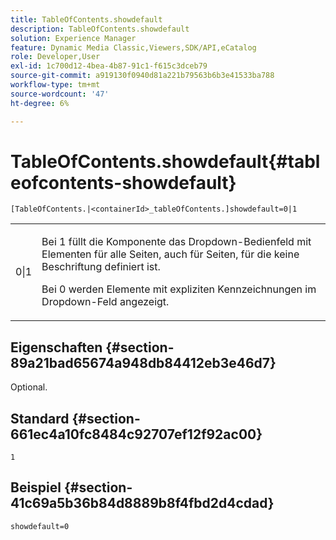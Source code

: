 ```yaml
---
title: TableOfContents.showdefault
description: TableOfContents.showdefault
solution: Experience Manager
feature: Dynamic Media Classic,Viewers,SDK/API,eCatalog
role: Developer,User
exl-id: 1c700d12-4bea-4b87-91c1-f615c3dceb79
source-git-commit: a919130f0940d81a221b79563b6b3e41533ba788
workflow-type: tm+mt
source-wordcount: '47'
ht-degree: 6%

---
```


# TableOfContents.showdefault{#tableofcontents-showdefault}

`[TableOfContents.|<containerId>_tableOfContents.]showdefault=0|1`

<table id="table_BE34F807437C4955A2A640495E05138F"> 
 <tbody> 
  <tr> 
   <td> <p> <span class="codeph"> 0|1</span> </p> </td> 
   <td> <p> Bei <span class="codeph"> 1</span> füllt die Komponente das Dropdown-Bedienfeld mit Elementen für alle Seiten, auch für Seiten, für die keine Beschriftung definiert ist. </p> <p>Bei <span class="codeph"> 0 werden </span> Elemente mit expliziten Kennzeichnungen im Dropdown-Feld angezeigt. </p> </td> 
  </tr> 
 </tbody> 
</table>

## Eigenschaften {#section-89a21bad65674a948db84412eb3e46d7}

Optional.

## Standard {#section-661ec4a10fc8484c92707ef12f92ac00}

`1`

## Beispiel {#section-41c69a5b36b84d8889b8f4fbd2d4cdad}

`showdefault=0`
